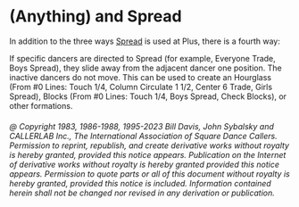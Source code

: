 
# (Anything) and Spread

In addition to the three ways [Spread](../plus/anything_and_spread.md) is used at
Plus, there is a fourth way:

If specific dancers are directed to Spread (for example, Everyone Trade, Boys
Spread), they slide away from the adjacent dancer one position. The
inactive dancers do not move. This can be used to create an Hourglass
(From #0 Lines: Touch 1/4, Column Circulate 1 1/2, Center 6 Trade, Girls
Spread), Blocks (From #0 Lines: Touch 1/4, Boys Spread, Check Blocks),
or other formations.

###### @ Copyright 1983, 1986-1988, 1995-2023 Bill Davis, John Sybalsky and CALLERLAB Inc., The International Association of Square Dance Callers. Permission to reprint, republish, and create derivative works without royalty is hereby granted, provided this notice appears. Publication on the Internet of derivative works without royalty is hereby granted provided this notice appears. Permission to quote parts or all of this document without royalty is hereby granted, provided this notice is included. Information contained herein shall not be changed nor revised in any derivation or publication.
